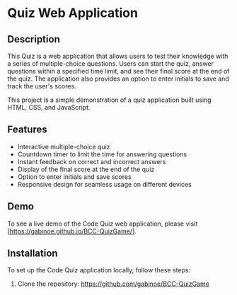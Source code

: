 # Quiz Web Application

## Description

This Quiz is a web application that allows users to test their knowledge with a series of multiple-choice questions. Users can start the quiz, answer questions within a specified time limit, and see their final score at the end of the quiz. The application also provides an option to enter initials to save and track the user's scores.

This project is a simple demonstration of a quiz application built using HTML, CSS, and JavaScript.

## Features

- Interactive multiple-choice quiz
- Countdown timer to limit the time for answering questions
- Instant feedback on correct and incorrect answers
- Display of the final score at the end of the quiz
- Option to enter initials and save scores
- Responsive design for seamless usage on different devices

## Demo

To see a live demo of the Code Quiz web application, please visit [https://gabinoe.github.io/BCC-QuizGame/].

## Installation

To set up the Code Quiz application locally, follow these steps:

1. Clone the repository:
https://github.com/gabinoe/BCC-QuizGame

